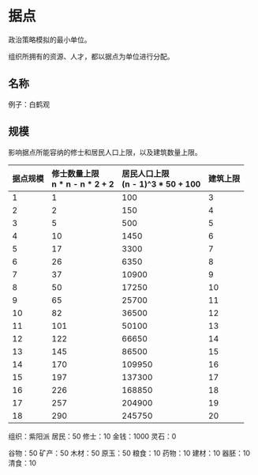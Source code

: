 # 据点

政治策略模拟的最小单位。

组织所拥有的资源、人才，都以据点为单位进行分配。

## 名称

例子：白鹤观

## 规模

影响据点所能容纳的修士和居民人口上限，以及建筑数量上限。

| 据点规模 | 修士数量上限<br>n * n - n * 2 + 2 | 居民人口上限<br>(n - 1)^3 * 50 + 100 |建筑上限|
| :------- | :------------------------- | :----------- |:-|
| 1        | 1                          | 100           |3
| 2        | 2                          | 150          |4
| 3        | 5                          | 500          |5
| 4        | 10                         | 1450         |6
| 5        | 17                         | 3300         |7
| 6        | 26                         | 6350        |8
| 7        | 37                         | 10900        |9
| 8        | 50                         | 17250        |10
| 9        | 65                         | 25700        |11
| 10       | 82                         | 36500        |12
| 11       | 101                        | 50100       |13
| 12       | 122                        | 66650       |14
| 13       | 145                        | 86500       |15
| 14       | 170                        | 109950       |16
| 15       | 197                        | 137300       |17
| 16       | 226                        | 168850       |18
| 17       | 257                        | 204900       |19
| 18       | 290                        | 245750       |20





组织：紫阳派
居民：50
修士：10
金钱：1000
灵石：0

谷物：50
矿产：50
木材：50
原玉：50
粮食：10
药物：10
建材：10
器胚：10
清食：10
